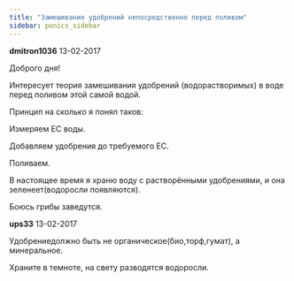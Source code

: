 ```yaml
---
title: "Замешивание удобрений непосредственно перед поливом"
sidebar: ponics_sidebar
---
```


**dmitron1036** 13-02-2017

Доброго дня!

Интересует теория замешивания удобрений (водорастворимых) в воде перед поливом этой самой водой.

Принцип на сколько я понял таков: 

Измеряем ЕС воды.

Добавляем удобрения до требуемого ЕС.

Поливаем.

В настоящее время я храню воду с растворёнными удобрениями, и она зеленеет(водоросли появляются).

Боюсь грибы заведутся.


**ups33** 13-02-2017

Удобрениедолжно быть не органическое(био,торф,гумат), а минеральное.

Храните в темноте, на свету разводятся водоросли.



